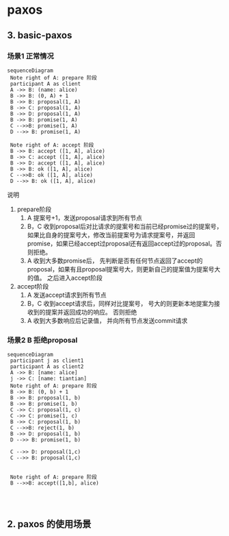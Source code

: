# paxos


## 3. basic-paxos
### 场景1 正常情况
```mermaid
sequenceDiagram
 Note right of A: prepare 阶段 
 participant A as client
 A ->> B: (name: alice)
 B ->> B: (0, A) + 1
 B ->> B: proposal(1, A) 
 B ->> C: proposal(1, A)
 B ->> D: proposal(1, A)
 B ->> B: promise(1, A)
 C -->>B: promise(1, A)
 D -->> B: promise(1, A)

 Note right of A: accept 阶段 
 B ->> B: accept ([1, A], alice) 
 B ->> C: accept ([1, A], alice)
 B ->> D: accept ([1, A], alice)
 B ->> B: ok ([1, A], alice)
 C -->>B: ok ([1, A], alice)
 D -->> B: ok ([1, A], alice)
```
说明
1. prepare阶段
   1. A 提案号+1，发送proposal请求到所有节点
   2. B，C 收到proposal后对比请求的提案号和当前已经promise过的提案号， 如果比自身的提案号大，修改当前提案号为请求提案号，并返回promise，如果已经accept过proposal还有返回accept过的proposal。否则拒绝。  
   3. A 收到大多数promise后， 先判断是否有任何节点返回了accept的proposal，如果有且proposal提案号大，则更新自己的提案值为提案号大的值。 之后进入accept阶段 
2. accept阶段
   1. A 发送accept请求到所有节点
   2. B，C 收到accept请求后，同样对比提案号， 号大的则更新本地提案为接收到的提案并返回成功的响应。 否则拒绝 
   3. A 收到大多数响应后记录值， 并向所有节点发送commit请求

### 场景2 B 拒绝proposal
```mermaid
sequenceDiagram
 participant j as client1
 participant A as client2
 A ->> B: [name: alice]
 j ->> C: [name: tiantian]
 Note right of A: prepare 阶段 
 B ->> B: (0, b) + 1
 B ->> B: proposal(1, b) 
 B ->> B: promise(1, b)
 C ->> C: proposal(1, c)
 C ->> C: promise(1, c)
 B ->> C: proposal(1, b)
 C -->>B: reject(1, b)
 B ->> D: proposal(1, b)
 D -->> B: promise(1, b)

 C -->> D: proposal(1,c)
 C -->> B: proposal(1,c)
 

 Note right of A: prepare 阶段 
 B -->>B: accept([1,b], alice)
 
 


```

## 2. paxos 的使用场景


